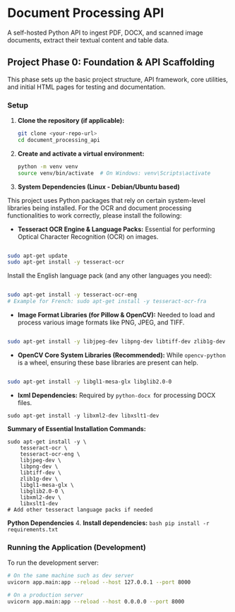 # Document Processing API

A self-hosted Python API to ingest PDF, DOCX, and scanned image documents, extract their textual content and table data.

## Project Phase 0: Foundation & API Scaffolding

This phase sets up the basic project structure, API framework, core utilities, and initial HTML pages for testing and documentation.

### Setup

1.  **Clone the repository (if applicable):**
    ```bash
    git clone <your-repo-url>
    cd document_processing_api
    ```

2.  **Create and activate a virtual environment:**
    ```bash
    python -m venv venv
    source venv/bin/activate  # On Windows: venv\Scripts\activate
    ```
3. **System Dependencies (Linux - Debian/Ubuntu based)**

This project uses Python packages that rely on certain system-level libraries being installed. For the OCR and document processing functionalities to work correctly, please install the following:

* **Tesseract OCR Engine & Language Packs:** Essential for performing Optical Character Recognition (OCR) on images.

```Bash

sudo apt-get update
sudo apt-get install -y tesseract-ocr
```
Install the English language pack (and any other languages you need):

```Bash

sudo apt-get install -y tesseract-ocr-eng
# Example for French: sudo apt-get install -y tesseract-ocr-fra
```

* **Image Format Libraries (for Pillow & OpenCV):**
Needed to load and process various image formats like PNG, JPEG, and TIFF.

```Bash

sudo apt-get install -y libjpeg-dev libpng-dev libtiff-dev zlib1g-dev
```
* **OpenCV Core System Libraries (Recommended):**
While `opencv-python` is a wheel, ensuring these base libraries are present can help.

```Bash

sudo apt-get install -y libgl1-mesa-glx libglib2.0-0
```
* **lxml Dependencies:**
Required by `python-docx `for processing DOCX files.

```
sudo apt-get install -y libxml2-dev libxslt1-dev
```
**Summary of Essential Installation Commands:**

```sudo apt-get update
sudo apt-get install -y \
    tesseract-ocr \
    tesseract-ocr-eng \
    libjpeg-dev \
    libpng-dev \
    libtiff-dev \
    zlib1g-dev \
    libgl1-mesa-glx \
    libglib2.0-0 \
    libxml2-dev \
    libxslt1-dev
# Add other tesseract language packs if needed
```
**Python Dependencies**
4. **Install dependencies:**
    ```bash
    pip install -r requirements.txt
    ```

### Running the Application (Development)

To run the development server:
```bash
# On the same machine such as dev server
uvicorn app.main:app --reload --host 127.0.0.1 --port 8000

# On a production server
uvicorn app.main:app --reload --host 0.0.0.0 --port 8000
```
